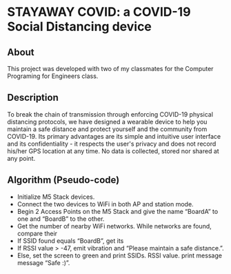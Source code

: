 # STAYAWAY COVID: a COVID-19 Social Distancing device

## About

This project was developed with two of my classmates for the Computer Programing for Engineers class. 

## Description

To break the chain of transmission through enforcing COVID-19 physical distancing protocols, we have designed a wearable device to help you maintain a safe distance and protect yourself and the community from COVID-19. Its primary advantages are its simple and intuitive user interface and its confidentiality - it respects the user's privacy and does not record his/her GPS location at any time. No data is collected, stored nor shared at any point.

## Algorithm (Pseudo-code)

*  Initialize M5 Stack devices.
*  Connect the two devices to WiFi in both AP and station
mode.
*  Begin 2 Access Points on the M5 Stack and give the name
     “BoardA” to one and “BoardB” to the other.
*  Get the number of nearby WiFi networks.
 While networks are found, compare their
*  If SSID found equals “BoardB”, get its
*  If RSSI value > -47, emit vibration and
  “Please maintain a safe distance.”.
*  Else, set the screen to green and print
SSIDs.
RSSI value.
print message
message “Safe :)”.
